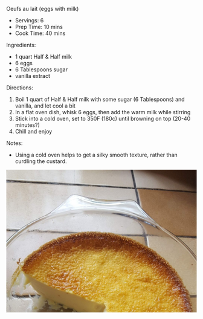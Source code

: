 Oeufs au lait (eggs with milk)

* Servings: 6
* Prep Time: 10 mins
* Cook Time: 40 mins

Ingredients:

* 1 quart Half & Half milk
* 6 eggs
* 6 Tablespoons sugar
* vanilla extract

Directions:

1. Boil 1 quart of Half & Half milk with some sugar (6 Tablespoons) and vanilla, and let cool a bit
2. In a flat oven dish, whisk 6 eggs, then add the warm milk while stirring
3. Stick into a cold oven, set to 350F (180c) until browning on top (20-40 minutes?)
4. Chill and enjoy

Notes:

* Using a cold oven helps to get a silky smooth texture, rather than curdling the custard.

![oeufs au lait](./pics/oeufs-au-lait.jpg)
